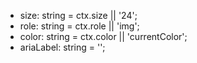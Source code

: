 - size: string = ctx.size || '24';
- role: string = ctx.role || 'img';
- color: string = ctx.color || 'currentColor';
- ariaLabel: string = '<icon file name>';